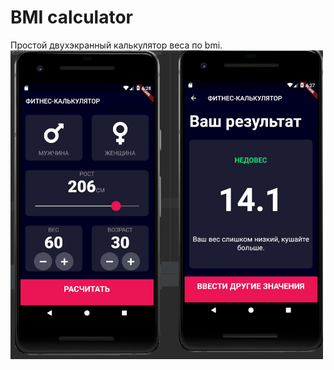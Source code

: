 # BMI calculator

Простой двухэкранный калькулятор веса по bmi.
![Внешний вид приложения](scr/bmi.png)
